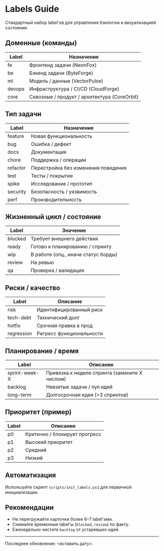 # Labels Guide

Стандартный набор label'ов для управления бэклогом и визуализацией состояния.

## Доменные (команды)

| Label | Назначение |
|-------|------------|
| fe | Фронтенд задачи (NeonFox) |
| be | Бэкенд задачи (ByteForge) |
| ml | Модель / данные (VectorPulse) |
| devops | Инфраструктура / CI/CD (CloudForge) |
| core | Сквозные / продукт / архитектура (CoreOrbit) |

## Тип задачи

| Label | Назначение |
|-------|------------|
| feature | Новая функциональность |
| bug | Ошибка / дефект |
| docs | Документация |
| chore | Поддержка / операции |
| refactor | Перестройка без изменения поведения |
| test | Тесты / покрытие |
| spike | Исследование / прототип |
| security | Безопасность / уязвимость |
| perf | Производительность |

## Жизненный цикл / состояние

| Label | Значение |
|-------|----------|
| blocked | Требует внешнего действия |
| ready | Готово к планированию / спринту |
| wip | В работе (опц., иначе статус борды) |
| review | На ревью |
| qa | Проверка / валидация |

## Риски / качество

| Label | Описание |
|-------|----------|
| risk | Идентифицированный риск |
| tech-debt | Технический долг |
| hotfix | Срочная правка в прод |
| regression | Регресс функциональности |

## Планирование / время

| Label | Описание |
|-------|----------|
| sprint-week-X | Привязка к неделе спринта (замените X числом) |
| backlog | Невзятые задачи / пул идей |
| long-term | Долгосрочная идея (>3 спринтов) |

## Приоритет (пример)

| Label | Описание |
|-------|----------|
| p0 | Критично / блокирует прогресс |
| p1 | Высокий приоритет |
| p2 | Средний |
| p3 | Низкий |

## Автоматизация

Используйте скрипт `scripts/init_labels.ps1` для первичной инициализации.

## Рекомендации

- Не перегружайте карточки более 6–7 label'ами.
- Снимайте временные label'ы (`blocked`, `review`) по факту.
- Еженедельно чистите `backlog` от устаревших идей.

---
Последнее обновление: <вставить дату>.
